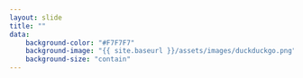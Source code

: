 ```yaml
---
layout: slide
title: ""
data:
    background-color: "#F7F7F7"
    background-image: "{{ site.baseurl }}/assets/images/duckduckgo.png"
    background-size: "contain"
---
```


